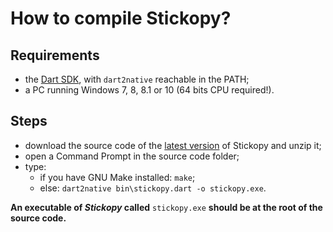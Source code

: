 # How to compile Stickopy?

## Requirements
* the [Dart SDK](https://dart.dev/get-dart), with `dart2native` reachable in the PATH;
* a PC running Windows 7, 8, 8.1 or 10 (64 bits CPU required!).

## Steps
* download the source code of the [latest version](https://github.com/FLA-Coding/Stickopy/releases/latest) of Stickopy and unzip it;
* open a Command Prompt in the source code folder;
* type:
  * if you have GNU Make installed: `make`;
  * else: ```dart2native bin\stickopy.dart -o stickopy.exe```.

**An executable of *Stickopy* called** `stickopy.exe` **should be at the root of the source code.**
